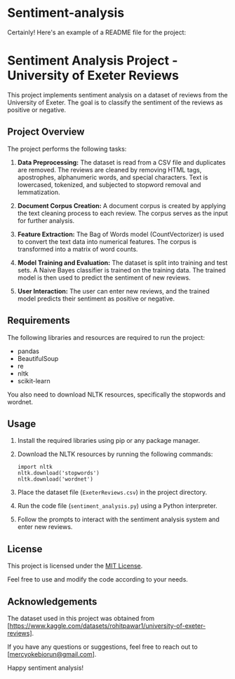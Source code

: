 # Sentiment-analysis
Certainly! Here's an example of a README file for the project:

# Sentiment Analysis Project - University of Exeter Reviews

This project implements sentiment analysis on a dataset of reviews from the University of Exeter. The goal is to classify the sentiment of the reviews as positive or negative.

## Project Overview

The project performs the following tasks:

1. **Data Preprocessing:** The dataset is read from a CSV file and duplicates are removed. The reviews are cleaned by removing HTML tags, apostrophes, alphanumeric words, and special characters. Text is lowercased, tokenized, and subjected to stopword removal and lemmatization.

2. **Document Corpus Creation:** A document corpus is created by applying the text cleaning process to each review. The corpus serves as the input for further analysis.

3. **Feature Extraction:** The Bag of Words model (CountVectorizer) is used to convert the text data into numerical features. The corpus is transformed into a matrix of word counts.

4. **Model Training and Evaluation:** The dataset is split into training and test sets. A Naive Bayes classifier is trained on the training data. The trained model is then used to predict the sentiment of new reviews.

5. **User Interaction:** The user can enter new reviews, and the trained model predicts their sentiment as positive or negative.

## Requirements

The following libraries and resources are required to run the project:

- pandas
- BeautifulSoup
- re
- nltk
- scikit-learn

You also need to download NLTK resources, specifically the stopwords and wordnet.

## Usage

1. Install the required libraries using pip or any package manager.

2. Download the NLTK resources by running the following commands:
   ```
   import nltk
   nltk.download('stopwords')
   nltk.download('wordnet')
   ```

3. Place the dataset file (`ExeterReviews.csv`) in the project directory.

4. Run the code file (`sentiment_analysis.py`) using a Python interpreter.

5. Follow the prompts to interact with the sentiment analysis system and enter new reviews.

## License

This project is licensed under the [MIT License](LICENSE).

Feel free to use and modify the code according to your needs.

## Acknowledgements

The dataset used in this project was obtained from [https://www.kaggle.com/datasets/rohitpawar1/university-of-exeter-reviews].

If you have any questions or suggestions, feel free to reach out to [mercyokebiorun@gmail.com].

Happy sentiment analysis!
